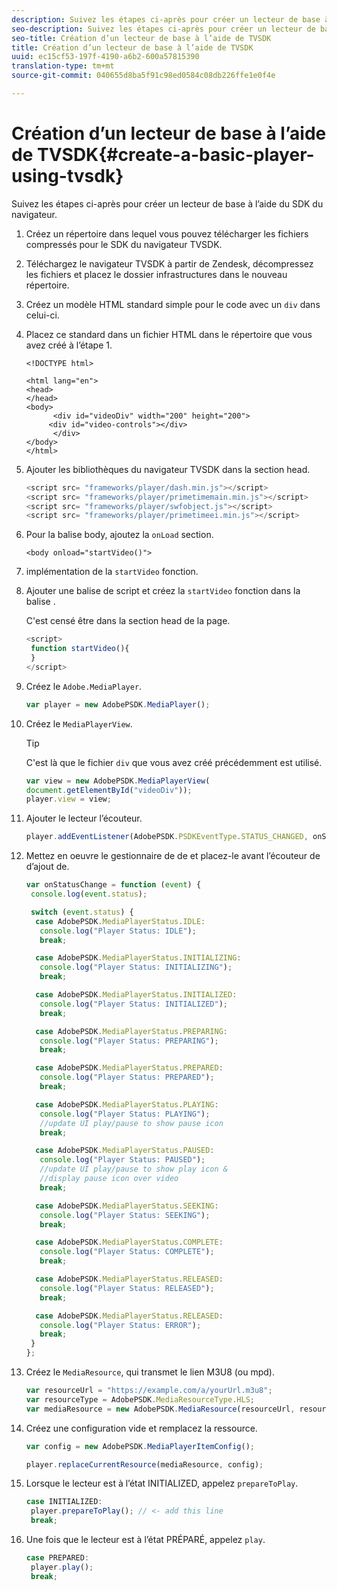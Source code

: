 ```yaml
---
description: Suivez les étapes ci-après pour créer un lecteur de base à l’aide du SDK du navigateur.
seo-description: Suivez les étapes ci-après pour créer un lecteur de base à l’aide du SDK du navigateur.
seo-title: Création d’un lecteur de base à l’aide de TVSDK
title: Création d’un lecteur de base à l’aide de TVSDK
uuid: ec15cf53-197f-4190-a6b2-600a57815390
translation-type: tm+mt
source-git-commit: 040655d8ba5f91c98ed0584c08db226ffe1e0f4e

---
```



# Création d’un lecteur de base à l’aide de TVSDK{#create-a-basic-player-using-tvsdk}

Suivez les étapes ci-après pour créer un lecteur de base à l’aide du SDK du navigateur.

1. Créez un répertoire dans lequel vous pouvez télécharger les fichiers compressés pour le SDK du navigateur TVSDK.
1. Téléchargez le navigateur TVSDK à partir de Zendesk, décompressez les fichiers et placez le dossier infrastructures dans le nouveau répertoire.
1. Créez un modèle HTML standard simple pour le code avec un `div` dans celui-ci.
1. Placez ce standard dans un fichier HTML dans le répertoire que vous avez créé à l’étape 1.

   ```
   <!DOCTYPE html> 
   
   <html lang="en"> 
   <head> 
   </head> 
   <body> 
         <div id="videoDiv" width="200" height="200"> 
        <div id="video-controls"></div> 
         </div> 
   </body> 
   </html>
   ```

1. Ajouter les bibliothèques du navigateur TVSDK dans la section head.

   ```js
   <script src= "frameworks/player/dash.min.js"></script> 
   <script src= "frameworks/player/primetimemain.min.js"></script> 
   <script src= "frameworks/player/swfobject.js"></script> 
   <script src= "frameworks/player/primetimeei.min.js"></script>
   ```

1. Pour la balise body, ajoutez la `onLoad` section.

   ```
   <body onload="startVideo()">
   ```

1.  implémentation de la `startVideo` fonction.
1. Ajouter une balise de script et créez la `startVideo` fonction dans la balise .

   C&#39;est censé être dans la section head de la page.

   ```js
   <script> 
    function startVideo(){ 
    } 
   </script>
   ```

1. Créez le `Adobe.MediaPlayer`.

   ```js
   var player = new AdobePSDK.MediaPlayer();
   ```

1. Créez le `MediaPlayerView`.

   >[!TIP]
   >
   >C&#39;est là que le fichier `div` que vous avez créé précédemment est utilisé.

   ```js
   var view = new AdobePSDK.MediaPlayerView( 
   document.getElementById("videoDiv")); 
   player.view = view;
   ```

1. Ajouter le lecteur  l’écouteur.

   ```js
   player.addEventListener(AdobePSDK.PSDKEventType.STATUS_CHANGED, onStatusChange);
   ```

1. Mettez en oeuvre le gestionnaire de  de et placez-le avant l’écouteur de  d’ajout de.

   ```js
   var onStatusChange = function (event) { 
    console.log(event.status); 
   
    switch (event.status) { 
     case AdobePSDK.MediaPlayerStatus.IDLE: 
      console.log("Player Status: IDLE"); 
      break; 
   
     case AdobePSDK.MediaPlayerStatus.INITIALIZING: 
      console.log("Player Status: INITIALIZING"); 
      break; 
   
     case AdobePSDK.MediaPlayerStatus.INITIALIZED: 
      console.log("Player Status: INITIALIZED"); 
      break; 
   
     case AdobePSDK.MediaPlayerStatus.PREPARING: 
      console.log("Player Status: PREPARING"); 
      break; 
   
     case AdobePSDK.MediaPlayerStatus.PREPARED: 
      console.log("Player Status: PREPARED"); 
      break; 
   
     case AdobePSDK.MediaPlayerStatus.PLAYING: 
      console.log("Player Status: PLAYING"); 
      //update UI play/pause to show pause icon 
      break; 
   
     case AdobePSDK.MediaPlayerStatus.PAUSED: 
      console.log("Player Status: PAUSED"); 
      //update UI play/pause to show play icon & 
      //display pause icon over video 
      break; 
   
     case AdobePSDK.MediaPlayerStatus.SEEKING: 
      console.log("Player Status: SEEKING"); 
      break; 
   
     case AdobePSDK.MediaPlayerStatus.COMPLETE: 
      console.log("Player Status: COMPLETE"); 
      break; 
   
     case AdobePSDK.MediaPlayerStatus.RELEASED: 
      console.log("Player Status: RELEASED"); 
      break; 
   
     case AdobePSDK.MediaPlayerStatus.RELEASED: 
      console.log("Player Status: ERROR"); 
      break; 
    } 
   }; 
   ```

1. Créez le `MediaResource`, qui transmet le lien M3U8 (ou mpd).

   ```js
   var resourceUrl = "https://example.com/a/yourUrl.m3u8"; 
   var resourceType = AdobePSDK.MediaResourceType.HLS; 
   var mediaResource = new AdobePSDK.MediaResource(resourceUrl, resourceType, null, false);
   ```

1. Créez une configuration vide et remplacez la ressource.

   ```js
   var config = new AdobePSDK.MediaPlayerItemConfig(); 
   
   player.replaceCurrentResource(mediaResource, config);
   ```

1. Lorsque le lecteur est à l’état INITIALIZED, appelez `prepareToPlay`.

   ```js
   case INITIALIZED: 
    player.prepareToPlay(); // <- add this line 
    break;
   ```

1. Une fois que le lecteur est à l’état PRÉPARÉ, appelez `play`.

   ```js
   case PREPARED: 
    player.play(); 
    break;
   ```

